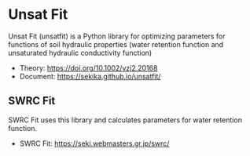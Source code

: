 # Unsat Fit

Unsat Fit (unsatfit) is a Python library for optimizing parameters for functions of soil hydraulic properties (water retention function and unsaturated hydraulic conductivity function)

- Theory: https://doi.org/10.1002/vzj2.20168
- Document: https://sekika.github.io/unsatfit/

## SWRC Fit

SWRC Fit uses this library and calculates parameters for water retention function.

- SWRC Fit: https://seki.webmasters.gr.jp/swrc/

